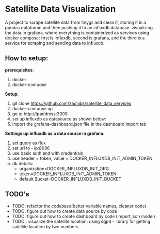 # Satellite Data Visualization

A project to scrape satellite data from tinygs and clean it, storing it in a pandas dataframe and then pushing it to an influxdb database. visualizing the data in grafana.
where everything is containerized as services using docker compose: first is influxdb, second is grafana, and the third is a service for scraping and sending data to influxdb.

## How to setup:

**prerequisites:**

1. docker
2. docker-compose

**Setup:**

1. git clone https://github.com/zachibs/satellite_data_services
2. docker-compose up
3. go to http://ipaddress:3000
4. set up influxdb as datasource as shown below:
5. import the grafana-dashboard.json file in the dashboard import tab

**Settings up influxdb as a data source in grafana:**

1. set query as flux
2. set url to - ip:8086
3. use basic auth and with credentials
4. use header = token, value = DOCKER_INFLUXDB_INIT_ADMIN_TOKEN
5. db details:
   - organization=DOCKER_INFLUXDB_INIT_ORG
   - token=DOCKER_INFLUXDB_INIT_ADMIN_TOKEN
   - default Bucket=DOCKER_INFLUXDB_INIT_BUCKET

## TODO's

- TODO: refactor the codebase(better variable names, cleaner code)
- TODO: figure out how to create data source by code
- TODO: figure out how to create dashboard by code (import json model)
- TODO : visualize the satellite location: using sgp4 - library for getting satellite location by two numbers
